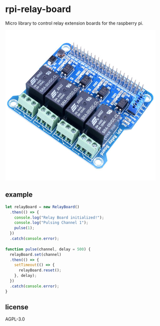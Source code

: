 # rpi-relay-board
Micro library to control relay extension boards for the raspberry pi.

![KUMAN RPi Relay Board (4 Channel)](./assets/KUMAN_RPi_Relay_Board_4.jpg)

## example

```js
let relayBoard = new RelayBoard()
  .then(() => {
    console.log("Relay Board initialized!");
    console.log("Pulsing Channel 1");
    pulse(1);
  })
  .catch(console.error);

function pulse(channel, delay = 500) {
  relayBoard.set(channel)
  .then(() => {
    setTimeout(() => {
      relayBoard.reset();
    }, delay);
  })
  .catch(console.error);
}
```

## license

AGPL-3.0